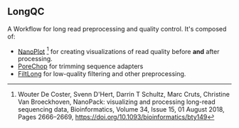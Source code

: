## LongQC

A Workflow for long read preprocessing and quality control. It's composed of:

- [NanoPlot](https://github.com/wdecoster/NanoPlot) [^1] for creating visualizations of read quality before **and**
  after processing.
- [PoreChop](https://github.com/rrwick/Porechop) for trimming sequence adapters
- [FiltLong](https://github.com/rrwick/Filtlong) for low-quality filtering and other preprocessing.

[^1]:
    Wouter De Coster, Svenn D'Hert, Darrin T Schultz, Marc Cruts,
    Christine Van Broeckhoven,
    NanoPack: visualizing and processing long-read sequencing data,
    Bioinformatics, Volume 34, Issue 15, 01 August 2018, Pages 2666–2669,
    https://doi.org/10.1093/bioinformatics/bty149
